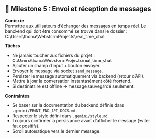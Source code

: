 ## 🎯 Milestone 5 : Envoi et réception de messages
**Contexte**  
Permettre aux utilisateurs d’échanger des messages en temps réel.
Le banckend qui doit être consommé se trouve dans le dossier : C:\Users\thoma\WebstormProjects\real_time_chat

**Tâches**
- Ne jamais toucher aux fichiers du projet : C:\Users\thoma\WebstormProjects\real_time_chat
- Ajouter un champ d’input + bouton envoyer.
- Envoyer le message via socket `send_message`.
- Persister le message automatiquement via backend (retour d’API).
- Mettre à jour la conversation instantanément côté frontend.
- Si destinataire est offline → message sauvegardé seulement.

**Contraintes**
- Se baser sur la documentation du backend définie dans `.gemini/FRONT_END_API_DOCS.md`
- Respecter le style défini dans `.gemini/style.md`.
- Toujours confirmer la persistance avant d’afficher le message (éviter faux positifs).
- Scroll automatique vers le dernier message.